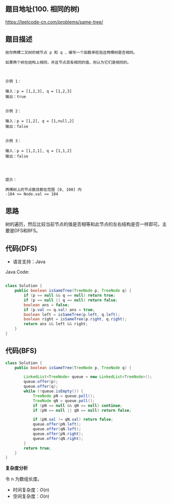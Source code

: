 
## 题目地址(100. 相同的树)

https://leetcode-cn.com/problems/same-tree/

## 题目描述

```
给你两棵二叉树的根节点 p 和 q ，编写一个函数来检验这两棵树是否相同。

如果两个树在结构上相同，并且节点具有相同的值，则认为它们是相同的。

 

示例 1：

输入：p = [1,2,3], q = [1,2,3]
输出：true


示例 2：

输入：p = [1,2], q = [1,null,2]
输出：false


示例 3：

输入：p = [1,2,1], q = [1,1,2]
输出：false


 

提示：

两棵树上的节点数目都在范围 [0, 100] 内
-104 <= Node.val <= 104
```

## 思路
树的遍历，然后比较当前节点的值是否相等和此节点的左右结构是否一样即可。主要是DFS和BFS。

## 代码(DFS)

- 语言支持：Java

Java Code:

```java

class Solution {
    public boolean isSameTree(TreeNode p, TreeNode q) {
        if (p == null && q == null) return true;
        if (p == null || q == null) return false;
        boolean ans = false;
        if (p.val == q.val) ans = true;
        boolean left = isSameTree(p.left, q.left);
        boolean right = isSameTree(p.right, q.right);
        return ans && left && right;
    }
}

```

## 代码(BFS)

```java
class Solution {
    public boolean isSameTree(TreeNode p, TreeNode q) {

        LinkedList<TreeNode> queue = new LinkedList<TreeNode>();
        queue.offer(p);
        queue.offer(q);
        while (!queue.isEmpty()) {
            TreeNode pN = queue.poll();
            TreeNode qN = queue.poll();
            if (pN == null && qN == null) continue;
            if (pN == null || qN == null) return false;

            if (pN.val != qN.val) return false;
            queue.offer(pN.left);
            queue.offer(qN.left);
            queue.offer(pN.right);
            queue.offer(qN.right);
        }
        return true;
    }
}
```

**复杂度分析**

令 n 为数组长度。

- 时间复杂度：$O(n)$
- 空间复杂度：$O(n)$


